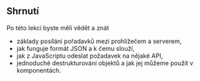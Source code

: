 ## Shrnutí

Po této lekci byste měli vědět a znát

- základy posílání pořadavků mezi prohlížečem a serverem,
- jak funguje formát JSON a k čemu slouží,
- jak z JavaScriptu odeslat požadavek na nějaké API,
- jednoduché destrukturování objektů a jak jej můžeme použít v komponentách.
